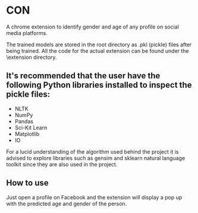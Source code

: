 # CON
A chrome extension to identify gender and age of any profile on social media platforms.


The trained models are stored in the root directory as .pkl (pickle) files after being trained. All the code for the actual extension can be found under the \extension directory.

## It's recommended that the user have the following Python libraries installed to inspect the pickle files:

- NLTK
- NumPy
- Pandas
- Sci-Kit Learn
- Matplotlib
- IO

For a lucid understanding of the algorithm used behind the project it is advised to explore libraries such as gensim and sklearn natural language toolkit since they are also used in the project.




## How to use

Just open a profile on Facebook and the extension will display a pop up with the predicted age and gender of the person.
